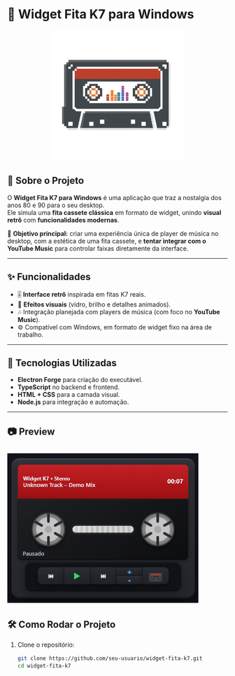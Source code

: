 
# 🎵 Widget Fita K7 para Windows

<p align="center">
  <img src="./src/assets/tape-logo.png" alt="Logo do Projeto" width="300"/>
</p>

## 📀 Sobre o Projeto

O **Widget Fita K7 para Windows** é uma aplicação que traz a nostalgia dos anos 80 e 90 para o seu desktop.  
Ele simula uma **fita cassete clássica** em formato de widget, unindo **visual retrô** com **funcionalidades modernas**.  

🎯 **Objetivo principal:** criar uma experiência única de player de música no desktop, com a estética de uma fita cassete, e **tentar integrar com o YouTube Music** para controlar faixas diretamente da interface.  

---

## ✨ Funcionalidades

- 🎚️ **Interface retrô** inspirada em fitas K7 reais.  
- 🎨 **Efeitos visuais** (vidro, brilho e detalhes animados).  
- 🎶 Integração planejada com players de música (com foco no **YouTube Music**).  
- ⚙️ Compatível com Windows, em formato de widget fixo na área de trabalho.  

---

## 🚀 Tecnologias Utilizadas

- **Electron Forge** para criação do executável.  
- **TypeScript** no backend e frontend.  
- **HTML + CSS** para a camada visual.  
- **Node.js** para integração e automação.  

---

## 📷 Preview

![alt text](image.png)
---

## 🛠️ Como Rodar o Projeto

1. Clone o repositório:

   ```bash
   git clone https://github.com/seu-usuario/widget-fita-k7.git
   cd widget-fita-k7
